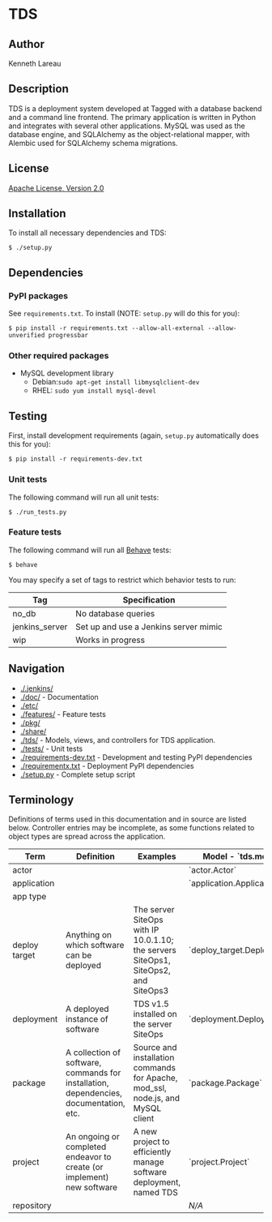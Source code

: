 # TDS
## Author
Kenneth Lareau

## Description
TDS is a deployment system developed at Tagged with a database backend
and a command line frontend.
The primary application is written in Python and integrates with several
other applications.
MySQL was used as the database engine,
and SQLAlchemy as the object-relational mapper,
with Alembic used for SQLAlchemy schema migrations.


## License
<a href="http://www.apache.org/licenses/LICENSE-2.0">Apache License, Version 2.0</a>

## Installation
To install all necessary dependencies and TDS:
```
$ ./setup.py
```

## Dependencies

### PyPI packages
See `requirements.txt`. To install (NOTE: `setup.py` will do this for you):
```
$ pip install -r requirements.txt --allow-all-external --allow-unverified progressbar
```

### Other required packages
* MySQL development library
    * Debian:`sudo apt-get install libmysqlclient-dev`
    * RHEL: `sudo yum install mysql-devel`

## Testing
First, install development requirements
(again, `setup.py` automatically does this for you):
```
$ pip install -r requirements-dev.txt
```

### Unit tests
The following command will run all unit tests:
```
$ ./run_tests.py
```

### Feature tests
The following command will run all
<a href="//pythonhosted.org/behave/">Behave</a> tests:
```
$ behave
```
You may specify a set of tags to restrict which behavior tests to run:
<table>
<thead>
    <tr>
        <th>Tag</th>
        <th>Specification</th>
    </tr>
</thead>
<tbody>
    <tr>
        <td>no_db</td>
        <td>No database queries</td>
    </tr>
    <tr>
        <td>jenkins_server</td>
        <td>Set up and use a Jenkins server mimic</td>
    </tr>
    <tr>
        <td>wip</td>
        <td>Works in progress</td>
    </tr>
</tbody>
</table>

## Navigation
* [./.jenkins/](./.jenkins/)
* [./doc/](./doc/) -
Documentation
* [./etc/](./etc/)
* [./features/](./features/) -
Feature tests
* [./pkg/](./pkg/)
* [./share/](./share/)
* [./tds/](./tds/) -
Models, views, and controllers for TDS application.
* [./tests/](./tests/) -
Unit tests
* [./requirements-dev.txt](./requirements-dev.txt) -
Development and testing PyPI dependencies
* [./requirementx.txt](./requirements.txt) -
Deployment PyPI dependencies
* [./setup.py](./setup.py) -
Complete setup script

## Terminology
Definitions of terms used in this documentation and in source
are listed below.  Controller entries may be incomplete, as some
functions related to object types are spread across the application.
<table>
<thead>
    <tr>
        <th>Term</th>
        <th>Definition</th>
        <th>Examples</th>
        <th>Model - `tds.model.`</th>
        <th>Controller - `tds.commands.`</th>
    </tr>
</thead>
<tbody>
    <tr>
        <td>actor</td>
        <td></td>
        <td></td>
        <td>`actor.Actor`</td>
        <td></td>
    </td>
    <tr>
        <td>application</td>
        <td></td>
        <td></td>
        <td>`application.Application`</td>
        <td></td>
    </tr>
    <tr>
        <td>app type</td>
        <td></td>
        <td></td>
        <td></td>
        <td></td>
        <td></td>
    </tr>
    <tr>
        <td>deploy target</td>
        <td>Anything on which software can be deployed</td>
        <td>The server SiteOps with IP 10.0.1.10;
        the servers SiteOps1, SiteOps2, and SiteOps3</td>
        <td>`deploy_target.DeployTarget`</td>
        <td></td>
    </tr>
    <tr>
        <td>deployment</td>
        <td>A deployed instance of software</td>
        <td>TDS v1.5 installed on the server SiteOps</td>
        <td>`deployment.Deployment`</td>
        <td>`deploy.DeploymentController`</td>
    </tr>
    <tr>
        <td>package</td>
        <td>A collection of software, commands for installation, dependencies,
        documentation, etc.</td>
        <td>Source and installation commands for Apache, mod_ssl, node.js,
        and MySQL client</td>
        <td>`package.Package`</td>
        <td>`package.PackageController`</td>
    </tr>
    <tr>
        <td>project</td>
        <td>An ongoing or completed endeavor to create
        (or implement) new software</td>
        <td>A new project to efficiently manage software deployment,
        named TDS</td>
        <td>`project.Project`</td>
        <td>`project.ProjectController`</td>
    </tr>
    <tr>
        <td>repository</td>
        <td></td>
        <td></td>
        <td><em>N/A</em></td>
        <td>`repository.RepositoryController`</td>
    </tr>
</tbody>
</table>
